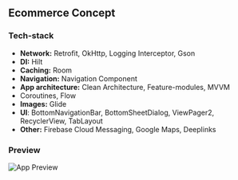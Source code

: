 ## Ecommerce Concept

### Tech-stack
- **Network:** Retrofit, OkHttp, Logging Interceptor, Gson
- **DI:** Hilt
- **Caching:** Room
- **Navigation:** Navigation Component
- **App architecture:** Clean Architecture, Feature-modules, MVVM
- Coroutines, Flow
- **Images:** Glide
- **UI**: BottomNavigationBar, BottomSheetDialog, ViewPager2, RecyclerView, TabLayout 
- **Other:** Firebase Cloud Messaging, Google Maps, Deeplinks

### Preview
![App Preview](https://im.ezgif.com/tmp/ezgif-1-0806300c33.gif)
